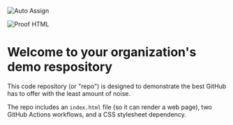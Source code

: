 ![Auto Assign](https://github.com/cas4nsn/demo-repository/actions/workflows/auto-assign.yml/badge.svg)

![Proof HTML](https://github.com/cas4nsn/demo-repository/actions/workflows/proof-html.yml/badge.svg)

# Welcome to your organization's demo respository
This code repository (or "repo") is designed to demonstrate the best GitHub has to offer with the least amount of noise.

The repo includes an `index.html` file (so it can render a web page), two GitHub Actions workflows, and a CSS stylesheet dependency.
